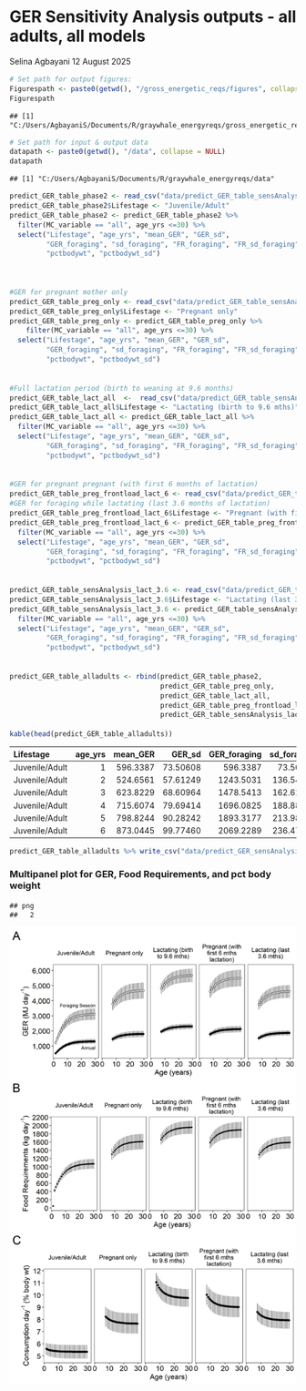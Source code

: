 GER Sensitivity Analysis outputs - all adults, all models
================
Selina Agbayani
12 August 2025

``` r
# Set path for output figures: 
Figurespath <- paste0(getwd(), "/gross_energetic_reqs/figures", collapse = NULL)
Figurespath
```

    ## [1] "C:/Users/AgbayaniS/Documents/R/graywhale_energyreqs/gross_energetic_reqs/figures"

``` r
# Set path for input & output data  
datapath <- paste0(getwd(), "/data", collapse = NULL) 
datapath
```

    ## [1] "C:/Users/AgbayaniS/Documents/R/graywhale_energyreqs/data"

``` r
predict_GER_table_phase2 <- read_csv("data/predict_GER_table_sensAnalysis_phase2.csv")
predict_GER_table_phase2$Lifestage <- "Juvenile/Adult" 
predict_GER_table_phase2 <- predict_GER_table_phase2 %>% 
  filter(MC_variable == "all", age_yrs <=30) %>% 
  select("Lifestage", "age_yrs", "mean_GER", "GER_sd", 
         "GER_foraging", "sd_foraging", "FR_foraging", "FR_sd_foraging",
         "pctbodywt", "pctbodywt_sd")



#GER for pregnant mother only
predict_GER_table_preg_only <- read_csv("data/predict_GER_table_sensAnalysis_preg_ONLY.csv")
predict_GER_table_preg_only$Lifestage <- "Pregnant only"
predict_GER_table_preg_only <- predict_GER_table_preg_only %>% 
    filter(MC_variable == "all", age_yrs <=30) %>% 
  select("Lifestage", "age_yrs", "mean_GER", "GER_sd", 
         "GER_foraging", "sd_foraging", "FR_foraging", "FR_sd_foraging",
         "pctbodywt", "pctbodywt_sd")


#Full lactation period (birth to weaning at 9.6 months)
predict_GER_table_lact_all  <-  read_csv("data/predict_GER_table_sensAnalysis_lact_all.csv")
predict_GER_table_lact_all$Lifestage <- "Lactating (birth to 9.6 mths)"
predict_GER_table_lact_all <- predict_GER_table_lact_all %>% 
  filter(MC_variable == "all", age_yrs <=30) %>% 
  select("Lifestage", "age_yrs", "mean_GER", "GER_sd", 
         "GER_foraging", "sd_foraging", "FR_foraging", "FR_sd_foraging",
         "pctbodywt", "pctbodywt_sd")


#GER for pregnant pregnant (with first 6 months of lactation)
predict_GER_table_preg_frontload_lact_6 <- read_csv("data/predict_GER_table_sensAnalysis_preg.csv")
#GER for foraging while lactating (last 3.6 months of lactation) 
predict_GER_table_preg_frontload_lact_6$Lifestage <- "Pregnant (with first 6 mths lactation)"
predict_GER_table_preg_frontload_lact_6 <- predict_GER_table_preg_frontload_lact_6 %>% 
  filter(MC_variable == "all", age_yrs <=30) %>% 
  select("Lifestage", "age_yrs", "mean_GER", "GER_sd", 
         "GER_foraging", "sd_foraging", "FR_foraging", "FR_sd_foraging",
         "pctbodywt", "pctbodywt_sd")


predict_GER_table_sensAnalysis_lact_3.6 <- read_csv("data/predict_GER_table_sensAnalysis_lact.csv")
predict_GER_table_sensAnalysis_lact_3.6$Lifestage <- "Lactating (last 3.6 mths)"
predict_GER_table_sensAnalysis_lact_3.6 <- predict_GER_table_sensAnalysis_lact_3.6 %>% 
  filter(MC_variable == "all", age_yrs <=30) %>% 
  select("Lifestage", "age_yrs", "mean_GER", "GER_sd", 
         "GER_foraging", "sd_foraging", "FR_foraging", "FR_sd_foraging",
         "pctbodywt", "pctbodywt_sd")


predict_GER_table_alladults <- rbind(predict_GER_table_phase2,
                                     predict_GER_table_preg_only,
                                     predict_GER_table_lact_all, 
                                     predict_GER_table_preg_frontload_lact_6,
                                     predict_GER_table_sensAnalysis_lact_3.6)

kable(head(predict_GER_table_alladults))
```

| Lifestage | age_yrs | mean_GER | GER_sd | GER_foraging | sd_foraging | FR_foraging | FR_sd_foraging | pctbodywt | pctbodywt_sd |
|:---|---:|---:|---:|---:|---:|---:|---:|---:|---:|
| Juvenile/Adult | 1 | 596.3387 | 73.50608 | 596.3387 | 73.50608 | 48.1411 | 6.327453 | NA | NA |
| Juvenile/Adult | 2 | 524.6561 | 57.61249 | 1243.5031 | 136.54909 | 428.4040 | 42.948163 | 5.576522 | 0.4919251 |
| Juvenile/Adult | 3 | 623.8229 | 68.60964 | 1478.5413 | 162.61376 | 509.3904 | 51.291409 | 5.526187 | 0.5062134 |
| Juvenile/Adult | 4 | 715.6074 | 79.69414 | 1696.0825 | 188.88546 | 584.3360 | 59.704130 | 5.488292 | 0.5152666 |
| Juvenile/Adult | 5 | 798.8244 | 90.28242 | 1893.3177 | 213.98106 | 652.2789 | 67.741009 | 5.459397 | 0.5218374 |
| Juvenile/Adult | 6 | 873.0445 | 99.77460 | 2069.2289 | 236.47876 | 712.8764 | 74.954618 | 5.437034 | 0.5268125 |

``` r
predict_GER_table_alladults %>% write_csv("data/predict_GER_sensAnalysis_alladults.csv",   na = "", append = FALSE)
```

### Multipanel plot for GER, Food Requirements, and pct body weight

    ## png 
    ##   2

![](figures/Figure6_multiplot.jpg)
